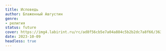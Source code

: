 ```yaml
---
title: Исповедь
author: Блаженный Августин
genre:
- религия
status: future
cover: https://img4.labirint.ru/rc/ad8f56cb5e7a04a884c5b2b2dc7a8f66/363x561q80/books79/782536/cover.jpg?1608355601
date: 2023-10-09
headless: true
---
```


